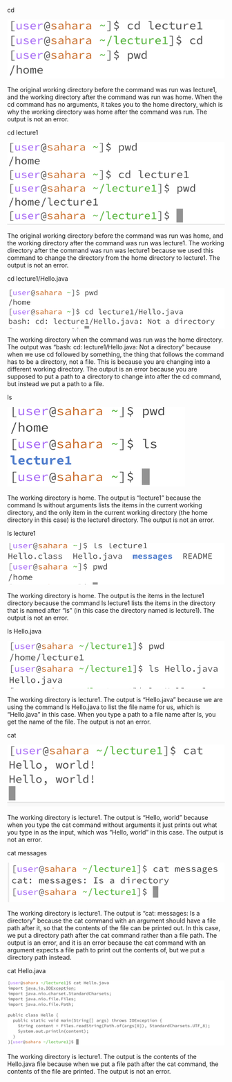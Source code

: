 cd

![Image](1-1.png)

The original working directory before the command was run was lecture1, and the working directory after the command was run was home. 
When the cd command has no arguments, it takes you to the home directory, which is why the working directory was home after the command was run. 
The output is not an error.

cd lecture1

![Image](1-2.png)

The original working directory before the command was run was home, and the working directory after the command was run was lecture1.
The working directory after the command was run was lecture1 because we used this command to change the directory from the home directory to lecture1.
The output is not an error.

cd lecture1/Hello.java

![Image](1-3.png)

The working directory when the command was run was the home directory.
The output was “bash: cd: lecture1/Hello.java: Not a directory” because when we use cd followed by something, the thing that follows the command has to be a directory, not a file. This is because you are changing into a different working directory.
The output is an error because you are supposed to put a path to a directory to change into after the cd command, but instead we put a path to a file.

ls

![Image](1-4.png)

The working directory is home.
The output is “lecture1” because the command ls without arguments lists the items in the current working directory, and the only item in the current working directory (the home directory in this case) is the lecture1 directory.
The output is not an error.

ls lecture1

![Image](1-5.png)

The working directory is home.
The output is the items in the lecture1 directory because the command ls lecture1 lists the items in the directory that is named after “ls” (in this case the directory named is lecture1).
The output is not an error.

ls Hello.java

![Image](1-6.png)

The working directory is lecture1.
The output is “Hello.java” because we are using the command ls Hello.java to list the file name for us, which is “Hello.java” in this case. When you type a path to a file name after ls, you get the name of the file.
The output is not an error. 

cat

![Image](1-7.png)

The working directory is lecture1.
The output is “Hello, world” because when you type the cat command without arguments it just prints out what you type in as the input, which was “Hello, world” in this case.
The output is not an error. 

cat messages

![Image](1-8.png)

The working directory is lecture1.
The output is “cat: messages: Is a directory” because the cat command with an argument should have a file path after it, so that the contents of the file can be printed out. In this case, we put a directory path after the cat command rather than a file path.
The output is an error, and it is an error because the cat command with an argument expects a file path to print out the contents of, but we put a directory path instead. 

cat Hello.java

![Image](1-9.png)

The working directory is lecture1.
The output is the contents of the Hello.java file because when we put a file path after the cat command, the contents of the file are printed.
The output is not an error. 

